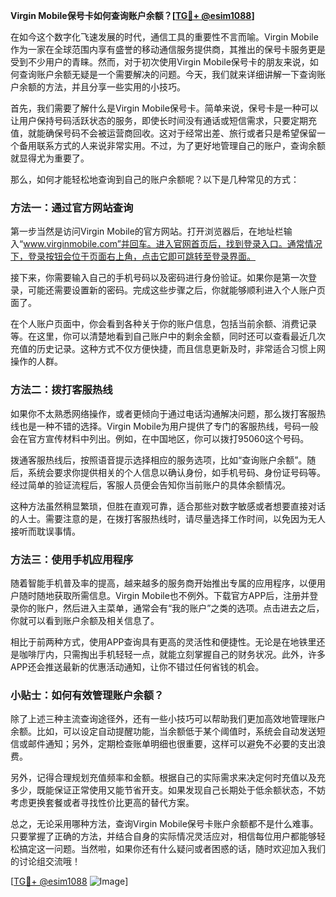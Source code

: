 **Virgin Mobile保号卡如何查询账户余额？[[TG💪+ @esim1088](https://t.me/s/esim1088)]**

在如今这个数字化飞速发展的时代，通信工具的重要性不言而喻。Virgin Mobile作为一家在全球范围内享有盛誉的移动通信服务提供商，其推出的保号卡服务更是受到不少用户的青睐。然而，对于初次使用Virgin Mobile保号卡的朋友来说，如何查询账户余额无疑是一个需要解决的问题。今天，我们就来详细讲解一下查询账户余额的方法，并且分享一些实用的小技巧。

首先，我们需要了解什么是Virgin Mobile保号卡。简单来说，保号卡是一种可以让用户保持号码活跃状态的服务，即使长时间没有通话或短信需求，只要定期充值，就能确保号码不会被运营商回收。这对于经常出差、旅行或者只是希望保留一个备用联系方式的人来说非常实用。不过，为了更好地管理自己的账户，查询余额就显得尤为重要了。

那么，如何才能轻松地查询到自己的账户余额呢？以下是几种常见的方式：

### 方法一：通过官方网站查询

第一步当然是访问Virgin Mobile的官方网站。打开浏览器后，在地址栏输入“www.virginmobile.com”并回车。进入官网首页后，找到登录入口。通常情况下，登录按钮会位于页面右上角，点击它即可跳转至登录界面。

接下来，你需要输入自己的手机号码以及密码进行身份验证。如果你是第一次登录，可能还需要设置新的密码。完成这些步骤之后，你就能够顺利进入个人账户页面了。

在个人账户页面中，你会看到各种关于你的账户信息，包括当前余额、消费记录等。在这里，你可以清楚地看到自己账户中的剩余金额，同时还可以查看最近几次充值的历史记录。这种方式不仅方便快捷，而且信息更新及时，非常适合习惯上网操作的人群。

### 方法二：拨打客服热线

如果你不太熟悉网络操作，或者更倾向于通过电话沟通解决问题，那么拨打客服热线也是一种不错的选择。Virgin Mobile为用户提供了专门的客服热线，号码一般会在官方宣传材料中列出。例如，在中国地区，你可以拨打95060这个号码。

拨通客服热线后，按照语音提示选择相应的服务选项，比如“查询账户余额”。随后，系统会要求你提供相关的个人信息以确认身份，如手机号码、身份证号码等。经过简单的验证流程后，客服人员便会告知你当前账户的具体余额情况。

这种方法虽然稍显繁琐，但胜在直观可靠，适合那些对数字敏感或者想要直接对话的人士。需要注意的是，在拨打客服热线时，请尽量选择工作时间，以免因为无人接听而耽误事情。

### 方法三：使用手机应用程序

随着智能手机普及率的提高，越来越多的服务商开始推出专属的应用程序，以便用户随时随地获取所需信息。Virgin Mobile也不例外。下载官方APP后，注册并登录你的账户，然后进入主菜单，通常会有“我的账户”之类的选项。点击进去之后，你就可以看到账户余额及相关信息了。

相比于前两种方式，使用APP查询具有更高的灵活性和便捷性。无论是在地铁里还是咖啡厅内，只需掏出手机轻轻一点，就能立刻掌握自己的财务状况。此外，许多APP还会推送最新的优惠活动通知，让你不错过任何省钱的机会。

### 小贴士：如何有效管理账户余额？

除了上述三种主流查询途径外，还有一些小技巧可以帮助我们更加高效地管理账户余额。比如，可以设定自动提醒功能，当余额低于某个阈值时，系统会自动发送短信或邮件通知；另外，定期检查账单明细也很重要，这样可以避免不必要的支出浪费。

另外，记得合理规划充值频率和金额。根据自己的实际需求来决定何时充值以及充多少，既能保证正常使用又能节省开支。如果发现自己长期处于低余额状态，不妨考虑更换套餐或者寻找性价比更高的替代方案。

总之，无论采用哪种方法，查询Virgin Mobile保号卡账户余额都不是什么难事。只要掌握了正确的方法，并结合自身的实际情况灵活应对，相信每位用户都能够轻松搞定这一问题。当然啦，如果你还有什么疑问或者困惑的话，随时欢迎加入我们的讨论组交流哦！

[[TG💪+ @esim1088](https://t.me/s/esim1088) ![Image](https://i.postimg.cc/4NQfJmqS/Snipaste-2025-05-13-00-14-12.png)]